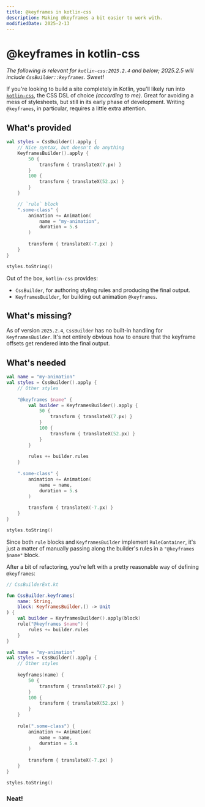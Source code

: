 ```yaml
---
title: @keyframes in kotlin-css
description: Making @keyframes a bit easier to work with.
modifiedDate: 2025-2-13
---
```


# @keyframes in kotlin-css

_The following is relevant for `kotlin-css:2025.2.4` and below;
2025.2.5 will include `CssBuilder::keyframes`. Sweet!_

If you're looking to build a site completely in Kotlin, you'll likely run into
[`kotlin-css`](https://github.com/JetBrains/kotlin-wrappers/tree/master/kotlin-css),
the CSS DSL of choice *(according to me)*.
Great for avoiding a mess of stylesheets, but still in its early phase of development.
Writing `@keyframes`, in particular, requires a little extra attention.

## What's provided

```kotlin
val styles = CssBuilder().apply {
    // Nice syntax, but doesn't do anything
    KeyframesBuilder().apply { 
        50 {
            transform { translateX(7.px) }
        }
        100 {
            transform { translateX(52.px) }
        }
    }

    // `rule` block
    ".some-class" {
        animation += Animation(
            name = "my-animation",
            duration = 5.s
        )
    
        transform { translateX(-7.px) }
    }
}

styles.toString()
```

Out of the box, `kotlin-css` provides:
- `CssBuilder`, for authoring styling rules and producing the final output.
- `KeyframesBuilder`, for building out animation `@keyframes`.

## What's missing?

As of version `2025.2.4`, `CssBuilder` has no built-in handling for `KeyframesBuilder`.
It's not entirely obvious how to ensure that the keyframe offsets get rendered into the final output.

## What's needed

```kotlin
val name = "my-animation"
val styles = CssBuilder().apply {
    // Other styles
    
    "@keyframes $name" {
        val builder = KeyframesBuilder().apply { 
            50 {
                transform { translateX(7.px) }
            }
            100 {
                transform { translateX(52.px) }
            }
        }
    
        rules += builder.rules
    }
    
    ".some-class" {
        animation += Animation(
            name = name,
            duration = 5.s
        )
    
        transform { translateX(-7.px) }
    }
}

styles.toString()
```

Since both `rule` blocks and `KeyframesBuilder` implement `RuleContainer`,
it's just a matter of manually passing along the builder's rules in a `"@keyframes $name"` block.

After a bit of refactoring, you're left with a pretty reasonable way of defining `@keyframes`:

```kotlin
// CssBuilderExt.kt

fun CssBuilder.keyframes(
    name: String,
    block: KeyframesBuilder.() -> Unit
) {
    val builder = KeyframesBuilder().apply(block)
    rule("@keyframes $name") {
        rules += builder.rules
    }
}
```
```kotlin
val name = "my-animation"
val styles = CssBuilder().apply {
    // Other styles
    
    keyframes(name) {
        50 {
            transform { translateX(7.px) }
        }
        100 {
            transform { translateX(52.px) }
        }
    }
    
    rule(".some-class") {
        animation += Animation(
            name = name,
            duration = 5.s
        )
    
        transform { translateX(-7.px) }
    }
}

styles.toString()
```

### Neat!